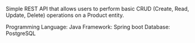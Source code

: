 Simple REST API that allows users to perform basic CRUD (Create, Read, Update, Delete) operations on a Product entity.

Programming Language: Java
Framework: Spring boot 
Database: PostgreSQL
